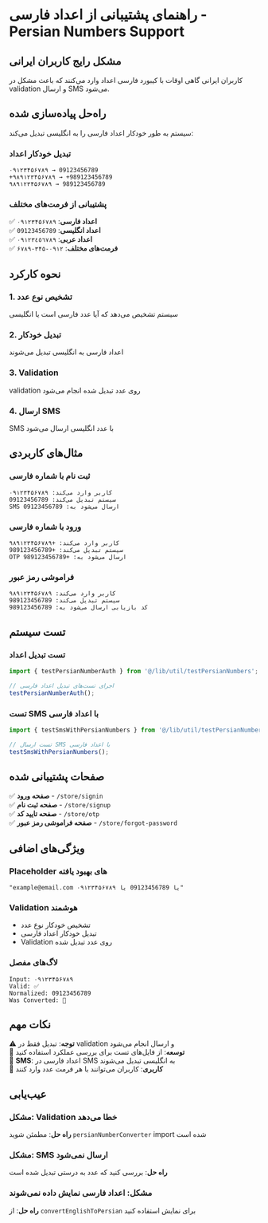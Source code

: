 # راهنمای پشتیبانی از اعداد فارسی - Persian Numbers Support

## مشکل رایج کاربران ایرانی

کاربران ایرانی گاهی اوقات با کیبورد فارسی اعداد وارد می‌کنند که باعث مشکل در validation و ارسال SMS می‌شود.

## راه‌حل پیاده‌سازی شده

سیستم به طور خودکار اعداد فارسی را به انگلیسی تبدیل می‌کند:

### تبدیل خودکار اعداد

```
۰۹۱۲۳۴۵۶۷۸۹ → 09123456789
+۹۸۹۱۲۳۴۵۶۷۸۹ → +989123456789
۹۸۹۱۲۳۴۵۶۷۸۹ → 989123456789
```

### پشتیبانی از فرمت‌های مختلف

✅ **اعداد فارسی**: `۰۹۱۲۳۴۵۶۷۸۹`  
✅ **اعداد انگلیسی**: `09123456789`  
✅ **اعداد عربی**: `٠٩١٢٣٤٥٦٧٨٩`  
✅ **فرمت‌های مختلف**: `۰۹۱۲-۳۴۵-۶۷۸۹`

## نحوه کارکرد

### 1. تشخیص نوع عدد

سیستم تشخیص می‌دهد که آیا عدد فارسی است یا انگلیسی

### 2. تبدیل خودکار

اعداد فارسی به انگلیسی تبدیل می‌شوند

### 3. Validation

validation روی عدد تبدیل شده انجام می‌شود

### 4. ارسال SMS

SMS با عدد انگلیسی ارسال می‌شود

## مثال‌های کاربردی

### ثبت نام با شماره فارسی

```
کاربر وارد می‌کند: ۰۹۱۲۳۴۵۶۷۸۹
سیستم تبدیل می‌کند: 09123456789
SMS ارسال می‌شود به: 09123456789
```

### ورود با شماره فارسی

```
کاربر وارد می‌کند: +۹۸۹۱۲۳۴۵۶۷۸۹
سیستم تبدیل می‌کند: +989123456789
OTP ارسال می‌شود به: +989123456789
```

### فراموشی رمز عبور

```
کاربر وارد می‌کند: ۹۸۹۱۲۳۴۵۶۷۸۹
سیستم تبدیل می‌کند: 989123456789
کد بازیابی ارسال می‌شود به: 989123456789
```

## تست سیستم

### تست تبدیل اعداد

```typescript
import { testPersianNumberAuth } from '@/lib/util/testPersianNumbers';

// اجرای تست‌های تبدیل اعداد فارسی
testPersianNumberAuth();
```

### تست SMS با اعداد فارسی

```typescript
import { testSmsWithPersianNumbers } from '@/lib/util/testPersianNumbers';

// تست ارسال SMS با اعداد فارسی
testSmsWithPersianNumbers();
```

## صفحات پشتیبانی شده

✅ **صفحه ورود** - `/store/signin`  
✅ **صفحه ثبت نام** - `/store/signup`  
✅ **صفحه تایید کد** - `/store/otp`  
✅ **صفحه فراموشی رمز عبور** - `/store/forgot-password`

## ویژگی‌های اضافی

### Placeholder های بهبود یافته

```
"example@email.com یا 09123456789 یا ۰۹۱۲۳۴۵۶۷۸۹"
```

### Validation هوشمند

- تشخیص خودکار نوع عدد
- تبدیل خودکار اعداد فارسی
- Validation روی عدد تبدیل شده

### لاگ‌های مفصل

```
Input: ۰۹۱۲۳۴۵۶۷۸۹
Valid: ✅
Normalized: 09123456789
Was Converted: 🔄
```

## نکات مهم

⚠️ **توجه**: تبدیل فقط در validation و ارسال انجام می‌شود  
🔧 **توسعه**: از فایل‌های تست برای بررسی عملکرد استفاده کنید  
📱 **SMS**: اعداد فارسی در SMS به انگلیسی تبدیل می‌شوند  
🚀 **کاربری**: کاربران می‌توانند با هر فرمت عدد وارد کنند

## عیب‌یابی

### مشکل: Validation خطا می‌دهد

**راه حل**: مطمئن شوید `persianNumberConverter` import شده است

### مشکل: SMS ارسال نمی‌شود

**راه حل**: بررسی کنید که عدد به درستی تبدیل شده است

### مشکل: اعداد فارسی نمایش داده نمی‌شوند

**راه حل**: از `convertEnglishToPersian` برای نمایش استفاده کنید
